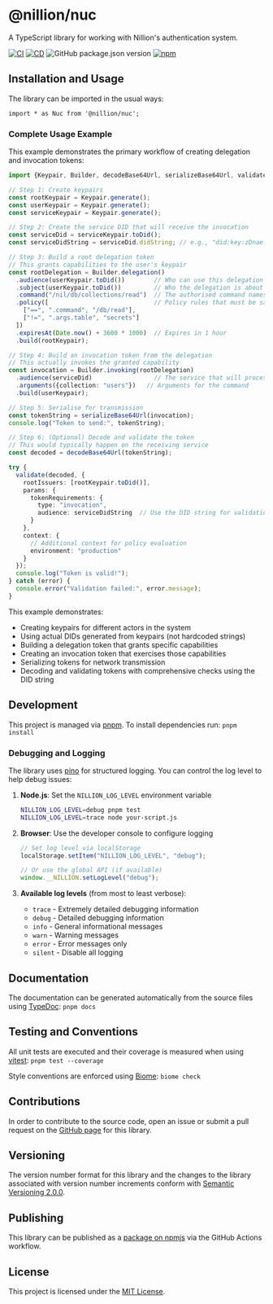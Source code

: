# @nillion/nuc

A TypeScript library for working with Nillion's authentication system.

[![CI](https://github.com/NillionNetwork/nuc-ts/actions/workflows/ci.yaml/badge.svg)](https://github.com/NillionNetwork/nuc-ts/actions/workflows/ci.yaml)
[![CD](https://github.com/NillionNetwork/nuc-ts/actions/workflows/cd.yaml/badge.svg)](https://github.com/NillionNetwork/nuc-ts/actions/workflows/cd.yaml)
![GitHub package.json version](https://img.shields.io/github/package-json/v/NillionNetwork/nuc-ts)
[![npm](https://img.shields.io/npm/v/@nillion/nuc)](https://www.npmjs.com/package/@nillion/nuc)

## Installation and Usage

The library can be imported in the usual ways:

    import * as Nuc from '@nillion/nuc';

### Complete Usage Example

This example demonstrates the primary workflow of creating delegation and invocation tokens:

```typescript
import {Keypair, Builder, decodeBase64Url, serializeBase64Url, validate} from '@nillion/nuc';

// Step 1: Create keypairs
const rootKeypair = Keypair.generate();
const userKeypair = Keypair.generate();
const serviceKeypair = Keypair.generate();

// Step 2: Create the service DID that will receive the invocation
const serviceDid = serviceKeypair.toDid();
const serviceDidString = serviceDid.didString; // e.g., "did:key:zDnae..."

// Step 3: Build a root delegation token
// This grants capabilities to the user's keypair
const rootDelegation = Builder.delegation()
  .audience(userKeypair.toDid())        // Who can use this delegation
  .subject(userKeypair.toDid())         // Who the delegation is about
  .command("/nil/db/collections/read")  // The authorised command namespace
  .policy([                             // Policy rules that must be satisfied
    ["==", ".command", "/db/read"],
    ["!=", ".args.table", "secrets"]
  ])
  .expiresAt(Date.now() + 3600 * 1000)  // Expires in 1 hour
  .build(rootKeypair);

// Step 4: Build an invocation token from the delegation
// This actually invokes the granted capability
const invocation = Builder.invoking(rootDelegation)
  .audience(serviceDid)                 // The service that will process this
  .arguments({collection: "users"})   // Arguments for the command
  .build(userKeypair);

// Step 5: Serialise for transmission
const tokenString = serializeBase64Url(invocation);
console.log("Token to send:", tokenString);

// Step 6: (Optional) Decode and validate the token
// This would typically happen on the receiving service
const decoded = decodeBase64Url(tokenString);

try {
  validate(decoded, {
    rootIssuers: [rootKeypair.toDid()],
    params: {
      tokenRequirements: {
        type: "invocation",
        audience: serviceDidString  // Use the DID string for validation
      }
    },
    context: {
      // Additional context for policy evaluation
      environment: "production"
    }
  });
  console.log("Token is valid!");
} catch (error) {
  console.error("Validation failed:", error.message);
}
```

This example demonstrates:

- Creating keypairs for different actors in the system
- Using actual DIDs generated from keypairs (not hardcoded strings)
- Building a delegation token that grants specific capabilities
- Creating an invocation token that exercises those capabilities
- Serializing tokens for network transmission
- Decoding and validating tokens with comprehensive checks using the DID string

## Development

This project is managed via [pnpm](https://pnpm.io/). To install dependencies run: `pnpm install`

### Debugging and Logging

The library uses [pino](https://github.com/pinojs/pino) for structured logging. You can control the log level to help debug issues:

1. **Node.js**: Set the `NILLION_LOG_LEVEL` environment variable
   ```bash
   NILLION_LOG_LEVEL=debug pnpm test
   NILLION_LOG_LEVEL=trace node your-script.js
   ```

2. **Browser**: Use the developer console to configure logging
   ```javascript
   // Set log level via localStorage
   localStorage.setItem("NILLION_LOG_LEVEL", "debug");
   
   // Or use the global API (if available)
   window.__NILLION.setLogLevel("debug");
   ```

3. **Available log levels** (from most to least verbose):
    - `trace` - Extremely detailed debugging information
    - `debug` - Detailed debugging information
    - `info` - General informational messages
    - `warn` - Warning messages
    - `error` - Error messages only
    - `silent` - Disable all logging

## Documentation

The documentation can be generated automatically from the source files using [TypeDoc](https://typedoc.org/):
`pnpm docs`

## Testing and Conventions

All unit tests are executed and their coverage is measured when using [vitest](https://vitest.dev/):
`pnpm test --coverage`

Style conventions are enforced using [Biome](https://biomejs.dev/): `biome check`

## Contributions

In order to contribute to the source code, open an issue or submit a pull request on the [GitHub page](https://github.com/nillionnetwork/nuc-ts) for this library.

## Versioning

The version number format for this library and the changes to the library associated with version number increments conform with [Semantic Versioning 2.0.0](https://semver.org/#semantic-versioning-200).

## Publishing

This library can be published as a [package on npmjs](https://www.npmjs.com/package/@nillion/nuc) via the GitHub Actions workflow.

## License

This project is licensed under the [MIT License](./LICENSE).
